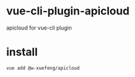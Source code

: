 # vue-cli-plugin-apicloud
apicloud for vue-cli plugin

# install

```shell
vue add @w-xuefeng/apicloud
```